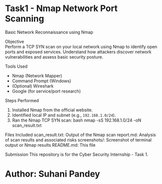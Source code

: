 # Task1 - Nmap Network Port Scanning  
Basic Network Reconnaissance using Nmap

 Objective  
Perform a TCP SYN scan on your local network using Nmap to identify open ports and exposed services. Understand how attackers discover network vulnerabilities and assess basic security posture.

 Tools Used  
- Nmap (Network Mapper)  
- Command Prompt (Windows)  
- (Optional) Wireshark  
- Google (for service/port research)

 Steps Performed  
1. Installed Nmap from the official website.  
2. Identified local IP and subnet (e.g., `192.168.1.0/24`).  
3. Ran the Nmap TCP SYN scan:
   bash
   nmap -sS 192.168.1.0/24 -oN scan_result.txt

Files Included
scan_result.txt: Output of the Nmap scan
report.md: Analysis of scan results and associated risks
screenshots/: Screenshot of terminal output or Nmap results
README.md: This file

Submission
This repository is for the Cyber Security Internship - Task 1.

# Author: Suhani Pandey
